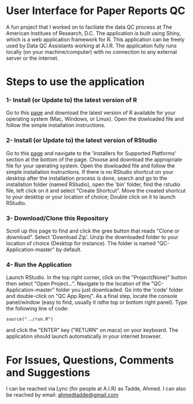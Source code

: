 # User Interface for Paper Reports QC
A fun project that I worked on to faciliate the data QC process at The American Institues of Research, D.C. 
The application is built using Shiny, which is a web application framework for R. This application can be freely used by
Data QC Assistants working at A.I.R. The application fully runs locally (on your machine/computer) with no connection to any external server or the internet.

# Steps to use the application
### 1- Install (or Update to) the latest version of R
Go to this [page](https://cran.rstudio.com/) and download the latest version of R available for your operating system (Mac, Windows, or Linux).
Open the dowloaded file and follow the simple installation instructions.

### 2- Install (or Update to) the latest version of RStudio
Go to this [page](https://www.rstudio.com/products/rstudio/download3/) and navigate to the 'Installers for Supported Platforms' section at
the bottom of the page. Choose and download the appropriate file for your operating system. 
Open the dowloaded file and follow the simple installation instructions. If there is no RStudio shortcut on your desktop after the installation process is done, 
search and go to the installation folder (named RStudio), open the 'bin' folder, find the rstudio file, left click on it and select "Create Shortcut".
Move the created shortcut to your desktop or your location of choice; Double click on it to launch RStudio.

### 3- Download/Clone this Repository
Scroll up this page to find and click the gree button that reads "Clone or download". Select 'Download Zip'. Unzip the downloaded folder to your
location of choice (Desktop for instance). The folder is named "QC-Application-master" by default.

### 4- Run the Application
Launch RStudio. In the top right corner, click on the "Project(None)" button then select "Open Project...".
Navigate to the location of the "QC-Application-master" folder you just downloaded. Go into the 'code' folder and double-click on "QC App.Rproj".
As a final step, locate the console panel/window (easy to find, usually it isthe top or bottom right panel). Type the following line of code:
```
source("../run.R")
```
and click the "ENTER" key ("RETURN" on macs) on your keyboard. The application should launch automatically in your internet browser.

# For Issues, Questions, Comments and Suggestions
I can be reached via Lync (for people at A.I.R) as Tadde, Ahmed. I can also be reached by email: ahmedtadde@gmail.com
